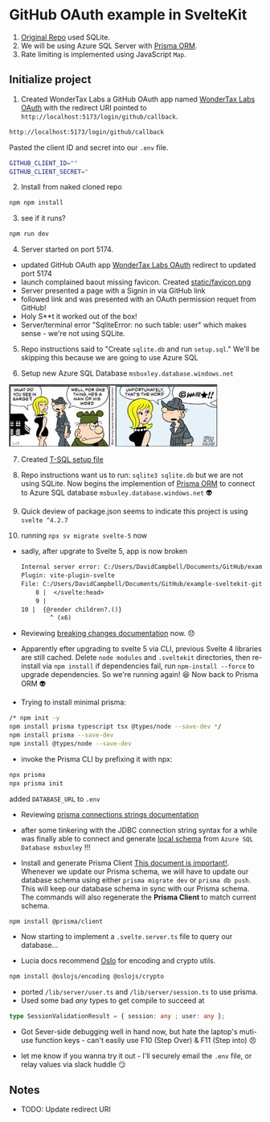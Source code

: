 # GitHub OAuth example in SvelteKit

1. [Original Repo](https://lucia-auth.com/tutorials/github-oauth/sveltekit) used SQLite.
2. We will be using Azure SQL Server with [Prisma ORM](https://www.prisma.io/docs/getting-started/setup-prisma/start-from-scratch/relational-databases-typescript-postgresql).
3. Rate limiting is implemented using JavaScript `Map`.

## Initialize project

1. Created WonderTax Labs a GitHub OAuth app named [WonderTax Labs OAuth](https://github.com/organizations/WonderTaxLabs/settings/applications/2768870) with the redirect URI pointed to `http://localhost:5173/login/github/callback`.

```bash
http://localhost:5173/login/github/callback
```

Pasted the client ID and secret into our `.env` file.

```bash
GITHUB_CLIENT_ID=""
GITHUB_CLIENT_SECRET="
```

2. Install from naked cloned repo

```bash
npm npm install
```

3. see if it runs?

```bash
npm run dev
```

4. Server started on port 5174.

- updated GitHub OAuth app [WonderTax Labs OAuth](https://github.com/organizations/WonderTaxLabs/settings/applications/2768870) redirect to updated port 5174
- launch complained baout missing favicon. Created [static/favicon.png](static/favicon.png)
- Server presented a page with a Signin in via GitHub link
- followed link and was presented with an OAuth permission requet from GitHub!
- Holy S**t it worked out of the box!
- Server/terminal error "SqliteError: no such table: user" which makes sense - we're not using SQLite.

5. Repo instructions said to "Create `sqlite.db` and run `setup.sql`." We'll be skipping this because we are going to use Azure SQL

6. Setup new Azure SQL Database `msbuxley.database.windows.net`

![Miss Buxley](miss-buxley.png "Miss Buxley")

7. Created [T-SQL setup file](./setup-t-sql.sql)

8. Repo instructions want us to run: `sqlite3 sqlite.db` but we are not using SQLite. Now begins the implemention of [Prisma ORM](https://www.prisma.io/docs/getting-started/setup-prisma/start-from-scratch/relational-databases-typescript-postgresql) to connect to Azure SQL database `msbuxley.database.windows.net` :alien:

9. Quick deview of package.json seems to indicate this project is using `svelte ^4.2.7`

10. running `npx sv migrate svelte-5` now

- sadly, after upgrate to Svelte 5, app is now broken

    ```txt
    Internal server error: C:/Users/DavidCampbell/Documents/GitHub/example-sveltekit-github-oauth/src/routes/+layout.svelte:10:1 Unexpected character '@'
    Plugin: vite-plugin-svelte
    File: C:/Users/DavidCampbell/Documents/GitHub/example-sveltekit-github-oauth/src/routes/+layout.svelte:10:1
        8 |  </svelte:head>
        9 |
    10 |  {@render children?.()}
            ^ (x6)
    ```

- Reviewing [breaking changes documentation](https://svelte-5-preview.vercel.app/docs/breaking-changes) now. :disappointed: 

- Apparently efter upgrading to svelte 5 via CLI, previous Svelte 4 libraries are still cached. Delete `node modules` and `.sveltekit` directories, then re-install via `npm install` if dependencies fail, run `npm-install --force` to upgrade dependencies. So we're running again! :satisfied: Now back to Prisma ORM :alien: 

- Trying to install minimal prisma:

```bash
/* npm init -y
npm install prisma typescript tsx @types/node --save-dev */
npm install prisma --save-dev
npm install @types/node --save-dev
```

- invoke the Prisma CLI by prefixing it with npx:
```bash
npx prisma
npx prisma init
```

added `DATABASE_URL` to `.env`

- Reviewing [prisma connections strings documentation](https://pris.ly/d/connection-strings)

- after some tinkering with the JDBC connection string syntax for a while was finally able to connect and generate [local schema](prisma/schema.prisma) from `Azure SQL Database msbuxley` !!!

- Install and generate Prisma Client [This document is important!](https://www.prisma.io/docs/getting-started/setup-prisma/start-from-scratch/relational-databases/install-prisma-client-typescript-postgresql). Whenever we update our Prisma schema, we will have to update our database schema using either `prisma migrate dev` or `prisma db push`. This will keep our database schema in sync with our Prisma schema. The commands will also regenerate the **Prisma Client** to match current schema.

```bash
npm install @prisma/client
```

- Now starting to implement a `.svelte.server.ts` file to query our database...

- Lucia docs recommend [Oslo](https://oslojs.dev/) for encoding and crypto utils.

```bash
npm install @oslojs/encoding @oslojs/crypto
```

- ported `/lib/server/user.ts` and `/lib/server/session.ts` to use prisma.
- Used some bad *any* types to get compile to succeed at
```ts
type SessionValidationResult = { session: any ; user: any };
```

- Got Sever-side debugging well in hand now, but hate the laptop's muti-use function keys - can't easily use F10 (Step Over) & F11 (Step into) :angry:

- let me know if you wanna try it out - I'll securely email the `.env` file, or relay values via slack huddle :smirk:

## Notes

- TODO: Update redirect URI
